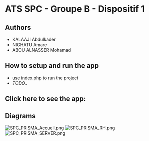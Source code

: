 # ATS SPC - Groupe B - Dispositif 1

## Authors

- KALAAJI Abdulkader
- NIGHATU Amare
- ABOU ALNASSER Mohamad

## How to setup and run the app

- use index.php to run the project
- _TODO.._
## Click here to see the app:

## Diagrams

![SPC_PRISMA_Accueil.png](diagrams/SPC_PRISMA_Accueil.png) ![SPC_PRISMA_RH.png](diagrams/SPC_PRISMA_RH.png) ![SPC_PRISMA_SERVER.png](diagrams/SPC_PRISMA_SERVER.png)
